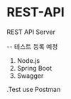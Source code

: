 # REST-API
REST API Server

-- 테스트 등록 예정
1. Node.js 
2. Spring Boot 
3. Swagger


.Test use Postman 
